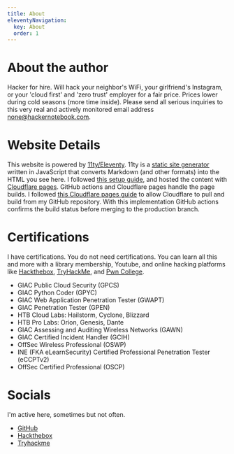 ```yaml
---
title: About
eleventyNavigation:
  key: About
  order: 1
---
```


# About the author

Hacker for hire. Will hack your neighbor's WiFi, your girlfriend's Instagram, or your 'cloud first' and 'zero trust' employer for a fair price. Prices lower during cold seasons (more time inside). Please send all serious inquiries to this very real and actively monitored email address [none@hackernotebook.com](mailto:none@hackernotebook.com).

# Website Details

This website is powered by [11ty/Eleventy](https://www.11ty.dev/). 11ty is a [static site generator](https://jamstack.org/generators/) written in JavaScript that converts Markdown (and other formats) into the HTML you see here. I followed [this setup guide](https://www.11ty.dev/docs/), and hosted the content with [Cloudflare pages](https://pages.cloudflare.com/). GitHub actions and Cloudflare pages handle the page builds. I followed [this Cloudflare pages guide](https://developers.cloudflare.com/pages/framework-guides/deploy-an-eleventy-site/) to allow Cloudflare to pull and build from my GitHub repository. With this implementation GitHub actions confirms the build status before merging to the production branch.

# Certifications

I have certifications. You do not need certifications. You can learn all this and more with a library membership, Youtube, and online hacking platforms like [Hackthebox](https://www.hackthebox.eu), [TryHackMe](https://tryhackme.com), and [Pwn College](https://pwn.college/).

* GIAC Public Cloud Security (GPCS)
* GIAC Python Coder (GPYC)
* GIAC Web Application Penetration Tester (GWAPT)
* GIAC Penetration Tester (GPEN)
* HTB Cloud Labs: Hailstorm, Cyclone, Blizzard
* HTB Pro Labs: Orion, Genesis, Dante
* GIAC Assessing and Auditing Wireless Networks (GAWN)
* GIAC Certified Incident Handler (GCIH)
* OffSec Wireless Professional (OSWP)
* INE (FKA eLearnSecurity) Certified Professional Penetration Tester (eCCPTv2)
* OffSec Certified Professional (OSCP)

# Socials

I'm active here, sometimes but not often.

- [GitHub](https://github.com/t3rp)
- [Hackthebox](https://app.hackthebox.com/profile/370509)
- [Tryhackme](https://tryhackme.com/p/t3rp)
